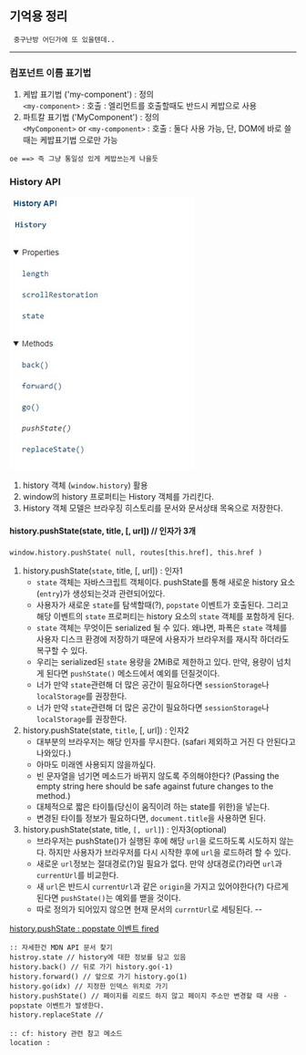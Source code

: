 ## 기억용 정리
```
 중구난방 어딘가에 또 있을텐데..
```
---

### 컴포넌트 이름 표기법
1. 케밥 표기법 ('my-component') : 정의  
    `<my-component>` : 호출 : 엘리먼트를 호출할때도 반드시 케밥으로 사용
2. 파트칼 표기법 ('MyComponent') : 정의  
    `<MyComponent>` or `<my-component>` : 호출 : 둘다 사용 가능, 단, DOM에 바로 쓸때는 케밥표기법 으로만 가능  

`oe ==> 즉 그냥 통일성 있게 케밥쓰는게 나을듯`

### History API
![History_API](./src/assets/images/md/history_API.jpg)
1. history 객체 (`window.history`) 활용
2. window의 history 프로퍼티는 History 객체를 가리킨다.
3. History 객체 모델은 브라우징 히스토리를 문서와 문서상태 목옥으로 저장한다.
#### history.pushState(state, title, [, url]) // 인자가 3개
`window.history.pushState( null, routes[this.href], this.href )`

1. history.pushState(`state`, title, [, url]) : 인자1  
    - `state` 객체는 자바스크립트 객체이다. pushState를 통해 새로운 history 요소(`entry`)가 생성되는것과 관련되어있다.
    - 사용자가 새로운 `state`를 탐색할때(?), `popstate` 이벤트가 호출된다. 그리고 해당 이벤트의 `state` 프로퍼티는 history 요소의 `state` 객체를 포함하게 된다.
    - `state` 객체는 무엇이든 serialized 될 수 있다. 왜냐면, 파폭은 `state` 객체를 사용자 디스크 환경에 저장하기 때문에 사용자가 브라우저를 재시작 하더라도 복구할 수 있다.
    - 우리는 serialized된 `state` 용량을 2MiB로 제한하고 있다. 만약, 용량이 넘치게 된다면 `pushState()` 메소드에서 예외를 던질것이다. 
    - 너가 만약 `state`관련해 더 많은 공간이 필요하다면 `sessionStorage`나 `localStorage`를 권장한다.
    - 너가 만약 `state`관련해 더 많은 공간이 필요하다면 `sessionStorage`나 `localStorage`를 권장한다.
2. history.pushState(state, `title`, [, url]) : 인자2  
    - 대부분의 브라우저는 해당 인자를 무시한다. (safari 제외하고 거진 다 안된다고 나와있다.)
    - 아마도 미래엔 사용되지 않을까싶다.
    - 빈 문자열을 넘기면 메소드가 바뀌지 않도록 주의해야한다? (Passing the empty string here should be safe against future changes to the method.)
    - 대체적으로 짧은 타이틀(당신이 움직이려 하는 state를 위한)을 넣는다.
    - 변경된 타이틀 정보가 필요하다면, `document.title`을 사용하면 된다.
3.  history.pushState(state, title, `[, url]`) : 인자3(optional) 
    - 브라우저는 pushState()가 실행된 후에 해당 `url`을 로드하도록 시도하지 않는다. 하지만 사용자가 브라우저를 다시 시작한 후에 `url`을 로드하려 할 수 있다.
    - 새로운 `url`정보는 절대경로(?)일 필요가 없다. 만약 상대경로(?)라면 `url`과 `currentUrl`를 비교한다.
    - 새 `url`은 반드시 `currentUrl`과 같은 `origin`을 가지고 있어야한다(?) 다르게 된다면 `pushState()`는 예외를 밷을 것이다.
    - 따로 정의가 되어있지 않으면 현재 문서의 `currntUrl`로 세팅된다.
    -- 

[history.pushState : popstate 이벤트 fired](https://developer.mozilla.org/en-US/docs/Web/API/History/pushState)
```
:: 자세한건 MDN API 문서 찾기
histroy.state // history에 대한 정보를 담고 있음
history.back() // 뒤로 가기 history.go(-1)
history.forward() // 앞으로 가기 history.go(1)
history.go(idx) // 지정한 인덱스 위치로 가기
history.pushState() // 페이지를 리로드 하지 않고 페이지 주소만 변경할 때 사용 - popstate 이벤트가 발생한다. 
history.replaceState // 

:: cf: history 관련 참고 메소드
location : 
```


